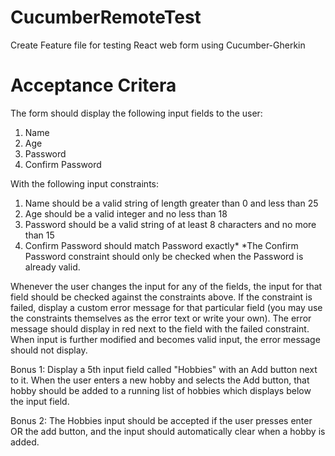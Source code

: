 # CucumberRemoteTest
Create Feature file for testing React web form using Cucumber-Gherkin

# Acceptance Critera

The form should display the following input fields to the user:
1.	Name
2.	Age
3.	Password
4.	Confirm Password

With the following input constraints:
1.	Name should be a valid string of length greater than 0 and less than 25
2.	Age should be a valid integer and no less than 18
3.	Password should be a valid string of at least 8 characters and no more than 15
4.	Confirm Password should match Password exactly*
*The Confirm Password constraint should only be checked when the Password is already valid.

Whenever the user changes the input for any of the fields, the input for that field should be checked against the constraints above. If the constraint is failed, display a custom error message for that particular field (you may use the constraints themselves as the error text or write your own). The error message should display in red next to the field with the failed constraint. When input is further modified and becomes valid input, the error message should not display.

Bonus 1: Display a 5th input field called "Hobbies" with an Add button next to it. When the user enters a new hobby and selects the Add button, that hobby should be added to a running list of hobbies which displays below the input field.

Bonus 2: The Hobbies input should be accepted if the user presses enter OR the add button, and the input should automatically clear when a hobby is added.
